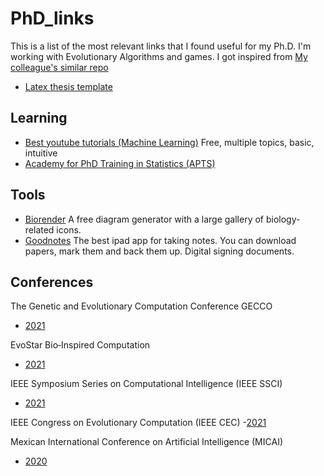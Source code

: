 # PhD_links

This is a list of the most relevant links that I found useful for my Ph.D.
I'm working with Evolutionary Algorithms and games.
I got inspired from [My colleague's similar repo](https://github.com/brunaw/phd_resources)

- [Latex thesis template](https://www.latextemplates.com/template/masters-doctoral-thesis)

## Learning
- [Best youtube tutorials (Machine Learning)](https://www.youtube.com/channel/UCgBncpylJ1kiVaPyP-PZauQ)
Free, multiple topics, basic, intuitive
- [Academy for PhD Training in Statistics (APTS)](https://warwick.ac.uk/fac/sci/statistics/apts)


## Tools
- [Biorender](https://www.youtube.com/channel/UCgBncpylJ1kiVaPyP-PZauQ)
A free diagram generator with a large gallery of biology-related icons.
- [Goodnotes](https://www.goodnotes.com/)
The best ipad app for taking notes. You can download papers, mark them and back them up. Digital signing documents.

## Conferences

The Genetic and Evolutionary Computation Conference GECCO
- [2021](https://gecco-2021.sigevo.org/HomePage)

EvoStar Bio‑Inspired Computation
- [2021](http://www.evostar.org/2021/)

IEEE Symposium Series on Computational Intelligence (IEEE SSCI)
- [2021](https://attend.ieee.org/ssci-2021/)

IEEE Congress on Evolutionary Computation (IEEE CEC)
-[2021](https://cec2021.mini.pw.edu.pl/en)

Mexican International Conference on Artificial Intelligence (MICAI)
- [2020](http://www.micai.org/2020/)

